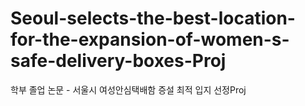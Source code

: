 # Seoul-selects-the-best-location-for-the-expansion-of-women-s-safe-delivery-boxes-Proj
학부 졸업 논문 - 서울시 여성안심택배함 증설 최적 입지 선정Proj
